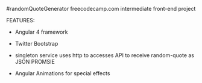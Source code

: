 #randomQuoteGenerator freecodecamp.com intermediate front-end project

FEATURES:
- Angular 4 framework
- Twitter Bootstrap

- singleton service uses http to accesses API to receive random-quote as JSON PROMSIE

- Angular Animations for special effects

